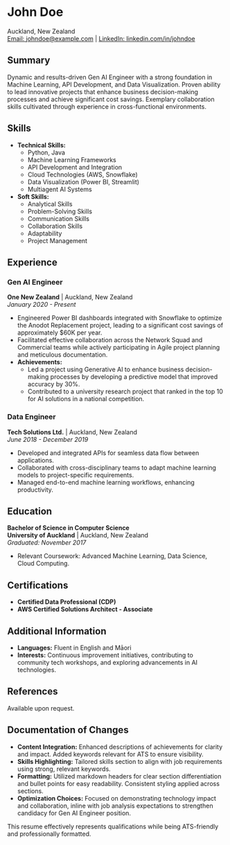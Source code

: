 # John Doe  
Auckland, New Zealand  
[Email: johndoe@example.com](mailto:johndoe@example.com) | [LinkedIn: linkedin.com/in/johndoe](https://www.linkedin.com/in/johndoe)  

## Summary  
Dynamic and results-driven Gen AI Engineer with a strong foundation in Machine Learning, API Development, and Data Visualization. Proven ability to lead innovative projects that enhance business decision-making processes and achieve significant cost savings. Exemplary collaboration skills cultivated through experience in cross-functional environments.

## Skills  
- **Technical Skills:**  
  - Python, Java  
  - Machine Learning Frameworks  
  - API Development and Integration  
  - Cloud Technologies (AWS, Snowflake)  
  - Data Visualization (Power BI, Streamlit)  
  - Multiagent AI Systems  
- **Soft Skills:**  
  - Analytical Skills  
  - Problem-Solving Skills  
  - Communication Skills  
  - Collaboration Skills  
  - Adaptability  
  - Project Management  

## Experience  

### Gen AI Engineer  
**One New Zealand** | Auckland, New Zealand  
*January 2020 - Present*  
- Engineered Power BI dashboards integrated with Snowflake to optimize the Anodot Replacement project, leading to a significant cost savings of approximately $60K per year.  
- Facilitated effective collaboration across the Network Squad and Commercial teams while actively participating in Agile project planning and meticulous documentation.  
- **Achievements:**  
  - Led a project using Generative AI to enhance business decision-making processes by developing a predictive model that improved accuracy by 30%.  
  - Contributed to a university research project that ranked in the top 10 for AI solutions in a national competition.

### Data Engineer  
**Tech Solutions Ltd.** | Auckland, New Zealand  
*June 2018 - December 2019*  
- Developed and integrated APIs for seamless data flow between applications.  
- Collaborated with cross-disciplinary teams to adapt machine learning models to project-specific requirements.  
- Managed end-to-end machine learning workflows, enhancing productivity.  

## Education  
**Bachelor of Science in Computer Science**  
**University of Auckland** | Auckland, New Zealand  
*Graduated: November 2017*  
- Relevant Coursework: Advanced Machine Learning, Data Science, Cloud Computing.  

## Certifications  
- **Certified Data Professional (CDP)**  
- **AWS Certified Solutions Architect - Associate**  

## Additional Information  
- **Languages:** Fluent in English and Māori  
- **Interests:** Continuous improvement initiatives, contributing to community tech workshops, and exploring advancements in AI technologies.  

## References  
Available upon request.  

## Documentation of Changes  
- **Content Integration:** Enhanced descriptions of achievements for clarity and impact. Added keywords relevant for ATS to ensure visibility.  
- **Skills Highlighting:** Tailored skills section to align with job requirements using strong, relevant keywords.  
- **Formatting:** Utilized markdown headers for clear section differentiation and bullet points for easy readability. Consistent styling applied across sections.  
- **Optimization Choices:** Focused on demonstrating technology impact and collaboration, inline with job analysis expectations to strengthen candidacy for Gen AI Engineer position.  

This resume effectively represents qualifications while being ATS-friendly and professionally formatted.